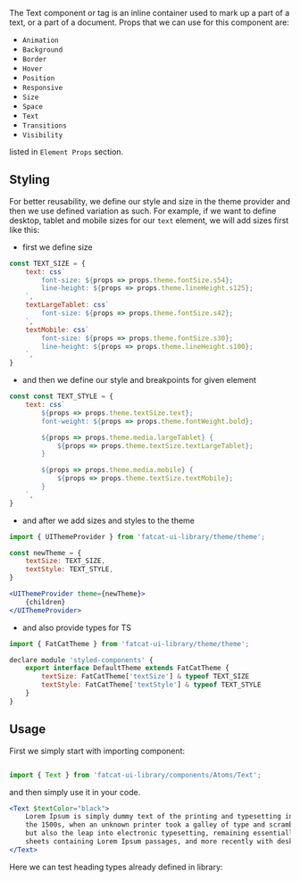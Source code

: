 The Text component or <span> tag is an inline container used to mark up a part of a text, or a part of a document. Props that we can use for this component are:

- `Animation`
- `Background`
- `Border`
- `Hover`
- `Position`
- `Responsive`
- `Size`
- `Space`
- `Text`
- `Transitions`
- `Visibility`

listed in `Element Props` section.


## 	Styling

For better reusability, we define our style and size in the theme provider and then we use defined variation as such. For example, if we want to define desktop, tablet and mobile sizes for our `text` element, we will add sizes first like this:

- first we define size

```jsx
const TEXT_SIZE = {
	text: css`
		font-size: ${props => props.theme.fontSize.s54};
		line-height: ${props => props.theme.lineHeight.s125};
	`,
	textLargeTablet: css`
		font-size: ${props => props.theme.fontSize.s42};
	`,
	textMobile: css`
		font-size: ${props => props.theme.fontSize.s30};
		line-height: ${props => props.theme.lineHeight.s100};
	`,
}
```
- and then we define our style and breakpoints for given element

```jsx
const const TEXT_STYLE = {
	text: css`
		${props => props.theme.textSize.text};
		font-weight: ${props => props.theme.fontWeight.bold};

		${props => props.theme.media.largeTablet} {
			${props => props.theme.textSize.textLargeTablet};
		}

		${props => props.theme.media.mobile} {
			${props => props.theme.textSize.textMobile};
		}
	`,
}
```

- and after we add sizes and styles to the theme

```jsx
import { UIThemeProvider } from 'fatcat-ui-library/theme/theme';

const newTheme = {
	textSize: TEXT_SIZE,
	textStyle: TEXT_STYLE,
}

<UIThemeProvider theme={newTheme}>
	{children}
</UIThemeProvider>
```

- and also provide types for TS

```jsx
import { FatCatTheme } from 'fatcat-ui-library/theme/theme';

declare module 'styled-components' {
	export interface DefaultTheme extends FatCatTheme {
		textSize: FatCatTheme['textSize'] & typeof TEXT_SIZE
		textStyle: FatCatTheme['textStyle'] & typeof TEXT_STYLE
	}
}
```

## Usage 

First we simply start with importing component:

```jsx

import { Text } from 'fatcat-ui-library/components/Atoms/Text';

```

and then simply use it in your code.

```jsx
<Text $textColor="black">
	Lorem Ipsum is simply dummy text of the printing and typesetting industry. Lorem Ipsum has been the industry standard dummy text ever since
	the 1500s, when an unknown printer took a galley of type and scrambled it to make a type specimen book. It has survived not only five centuries,
	but also the leap into electronic typesetting, remaining essentially unchanged. It was popularised in the 1960s with the release of Letraset
	sheets containing Lorem Ipsum passages, and more recently with desktop publishing software like Aldus PageMaker including versions of Lorem Ipsum
</Text>

```

Here we can test heading types already defined in library:
